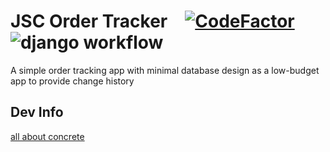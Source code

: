 # JSC Order Tracker&emsp;[![CodeFactor](https://www.codefactor.io/repository/github/sandboxed-thoughts/jscorder/badge)](https://www.codefactor.io/repository/github/sandboxed-thoughts/jscorder)&emsp;![django workflow](https://github.com/sandboxed-thoughts/jscorder/actions/workflows/django.yml/badge.svg)
A simple order tracking app with minimal database design as a low-budget app to provide change history

## Dev Info
[all about concrete](http://deeconcrete.com/concrete/)